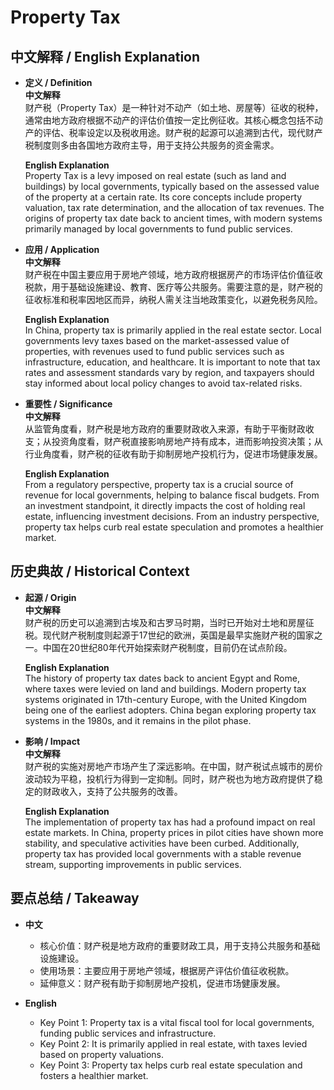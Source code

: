 # Property Tax

## 中文解释 / English Explanation

* **定义 / Definition**  
  **中文解释**  
  财产税（Property Tax）是一种针对不动产（如土地、房屋等）征收的税种，通常由地方政府根据不动产的评估价值按一定比例征收。其核心概念包括不动产的评估、税率设定以及税收用途。财产税的起源可以追溯到古代，现代财产税制度则多由各国地方政府主导，用于支持公共服务的资金需求。  

  **English Explanation**  
  Property Tax is a levy imposed on real estate (such as land and buildings) by local governments, typically based on the assessed value of the property at a certain rate. Its core concepts include property valuation, tax rate determination, and the allocation of tax revenues. The origins of property tax date back to ancient times, with modern systems primarily managed by local governments to fund public services.

* **应用 / Application**  
  **中文解释**  
  财产税在中国主要应用于房地产领域，地方政府根据房产的市场评估价值征收税款，用于基础设施建设、教育、医疗等公共服务。需要注意的是，财产税的征收标准和税率因地区而异，纳税人需关注当地政策变化，以避免税务风险。  

  **English Explanation**  
  In China, property tax is primarily applied in the real estate sector. Local governments levy taxes based on the market-assessed value of properties, with revenues used to fund public services such as infrastructure, education, and healthcare. It is important to note that tax rates and assessment standards vary by region, and taxpayers should stay informed about local policy changes to avoid tax-related risks.

* **重要性 / Significance**  
  **中文解释**  
  从监管角度看，财产税是地方政府的重要财政收入来源，有助于平衡财政收支；从投资角度看，财产税直接影响房地产持有成本，进而影响投资决策；从行业角度看，财产税的征收有助于抑制房地产投机行为，促进市场健康发展。  

  **English Explanation**  
  From a regulatory perspective, property tax is a crucial source of revenue for local governments, helping to balance fiscal budgets. From an investment standpoint, it directly impacts the cost of holding real estate, influencing investment decisions. From an industry perspective, property tax helps curb real estate speculation and promotes a healthier market.

## 历史典故 / Historical Context

* **起源 / Origin**  
  **中文解释**  
  财产税的历史可以追溯到古埃及和古罗马时期，当时已开始对土地和房屋征税。现代财产税制度则起源于17世纪的欧洲，英国是最早实施财产税的国家之一。中国在20世纪80年代开始探索财产税制度，目前仍在试点阶段。  

  **English Explanation**  
  The history of property tax dates back to ancient Egypt and Rome, where taxes were levied on land and buildings. Modern property tax systems originated in 17th-century Europe, with the United Kingdom being one of the earliest adopters. China began exploring property tax systems in the 1980s, and it remains in the pilot phase.

* **影响 / Impact**  
  **中文解释**  
  财产税的实施对房地产市场产生了深远影响。在中国，财产税试点城市的房价波动较为平稳，投机行为得到一定抑制。同时，财产税也为地方政府提供了稳定的财政收入，支持了公共服务的改善。  

  **English Explanation**  
  The implementation of property tax has had a profound impact on real estate markets. In China, property prices in pilot cities have shown more stability, and speculative activities have been curbed. Additionally, property tax has provided local governments with a stable revenue stream, supporting improvements in public services.

## 要点总结 / Takeaway

* **中文**  
  - 核心价值：财产税是地方政府的重要财政工具，用于支持公共服务和基础设施建设。  
  - 使用场景：主要应用于房地产领域，根据房产评估价值征收税款。  
  - 延伸意义：财产税有助于抑制房地产投机，促进市场健康发展。  

* **English**  
  - Key Point 1: Property tax is a vital fiscal tool for local governments, funding public services and infrastructure.  
  - Key Point 2: It is primarily applied in real estate, with taxes levied based on property valuations.  
  - Key Point 3: Property tax helps curb real estate speculation and fosters a healthier market.